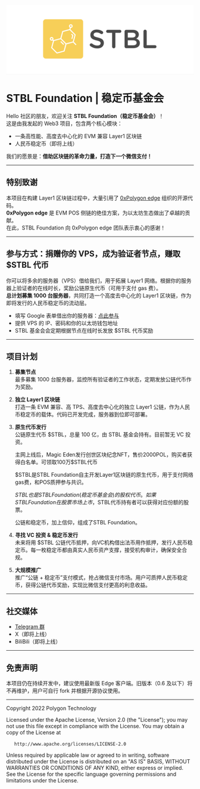 ![Banner](.github/stbl.jpg)

# STBL Foundation | 稳定币基金会

Hello 社区的朋友，欢迎关注 **STBL Foundation（稳定币基金会）**！  
这是由我发起的 Web3 项目，包含两个核心模块：  
- 一条高性能、高度去中心化的 EVM 兼容 Layer1 区块链  
- 人民币稳定币（即将上线）

我们的愿景是：**借助区块链的革命力量，打造下一个微信支付！**

---

## 特别致谢

本项目在构建 Layer1 区块链过程中，大量引用了 [0xPolygon edge](https://github.com/0xPolygon) 组织的开源代码。  
**0xPolygon edge** 是 EVM POS 侧链的绝佳方案，为以太坊生态做出了卓越的贡献。  
在此，STBL Foundation 向 0xPolygon edge 团队表示衷心的感谢！

---

## 参与方式：捐赠你的 VPS，成为验证者节点，赚取 $STBL 代币

你可以将多余的服务器（VPS）借给我们，用于拓展 Layer1 网络。根据你的服务器上验证者的在线时长，奖励公链原生代币（可用于支付 gas 费）。  
**总计划募集 1000 台服务器**，共同打造一个高度去中心化的 Layer1 区块链，作为即将发行的人民币稳定币的流动层。

- 填写 Google 表单借出你的服务器：[点此参与](https://docs.google.com/forms/d/1yvQ-SRGMuKwI9CKaXtepRbtQYsHS8MqxEf9D8RbcWZI/edit)
- 提供 VPS 的 IP、密码和你的以太坊钱包地址
- STBL 基金会会定期根据节点在线时长发放 $STBL 代币奖励

---

## 项目计划

1. **募集节点**  
   最多募集 1000 台服务器，监控所有验证者的工作状态，定期发放公链代币作为奖励。

2. **独立 Layer1 区块链**  
   打造一条 EVM 兼容、高 TPS、高度去中心化的独立 Layer1 公链，作为人民币稳定币的载体。代码已开发完成，服务器到位即可部署。

3. **原生代币发行**  
   公链原生代币 $STBL，总量 100 亿，由 STBL 基金会持有。目前暂无 VC 投资。  
   
   主网上线后，Magic Eden发行创世区块纪念NFT，售价2000POL，购买者获得白名单。可领取100万$STBL代币

   $STBL是STBL Foundation自主开发Layer1区块链的原生代币，用于支付网络gas费，和POS质押参与共识。
   
   $STBL也是STBL Foundation(稳定币基金会)的股权代币。如果STBL Foundation在股票市场上市，$STBL代币持有者可以获得对应份额的股票。

   公链和稳定币，加上信仰，组成了STBL Foundation。  

4. **寻找 VC 投资 & 稳定币发行**  
   未来将用 $STBL 公链代币抵押，向VC机构借出法币用作抵押，发行人民币稳定币。每一枚稳定币都由真实人民币资产支撑，接受机构审计，确保安全合规。

5. **大规模推广**  
   推广“公链 + 稳定币”支付模式，抢占微信支付市场。用户可质押人民币稳定币，获得公链代币奖励，实现比微信支付更高的利息收益。

---

## 社交媒体

- [Telegram 群](https://t.me/STBL_F)
- X（即将上线）
- BiliBili（即将上线）

---

## 免责声明

本项目仍在持续开发中，建议使用最新版 Edge 客户端。旧版本（0.6 及以下）将不再维护，用户可自行 fork 并根据开源协议使用。

---

Copyright 2022 Polygon Technology

Licensed under the Apache License, Version 2.0 (the "License");
you may not use this file except in compliance with the License.
You may obtain a copy of the License at

       http://www.apache.org/licenses/LICENSE-2.0

Unless required by applicable law or agreed to in writing, software
distributed under the License is distributed on an "AS IS" BASIS,
WITHOUT WARRANTIES OR CONDITIONS OF ANY KIND, either express or implied.
See the License for the specific language governing permissions and
limitations under the License.